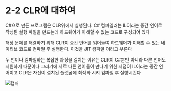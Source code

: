 # 2-2 CLR에 대하여
C#으로 만든 프로그램은 CLR위에서 실행된다. C# 컴파일러는 IL이라는 중간 언어로 작성된 실행 파일을 만드는데 하드웨어가 이해할 수 없는 코드로 구성되어 있다  

해당 문제를 해결하기 위해 CLR이 중간 언어를 읽어들여 하드웨어가 이해할 수 있는 네이티브 코드로 컴파일 후 실행한다. 이것을 JIT 컴파일 이라고 부른다  

두 번이나 컴파일하는 복잡한 과정을 걸치는 이유는 CLR이 C#뿐만 아니라 다른 언어도 지원하기 때문이다 그러기에 서로 다른 언어들이 만나기 위한 지점이 IL이라는 중간 언어이고 CLR은 자신이 설치된 플랫폼에 최적화 시켜 컴파일 후 실행시킨다  


  ![캡처](https://github.com/madwil730/C-Project/assets/65881884/e0163d68-1751-436f-bf6e-df3a48299d25)

    





